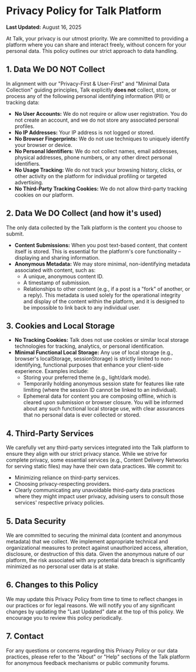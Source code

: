 # Privacy Policy for Talk Platform

**Last Updated:** August 16, 2025

At Talk, your privacy is our utmost priority. We are committed to providing a platform where you can share and interact freely, without concern for your personal data. This policy outlines our strict approach to data handling.

## 1. Data We DO NOT Collect

In alignment with our "Privacy-First & User-First" and "Minimal Data Collection" guiding principles, Talk explicitly **does not** collect, store, or process any of the following personal identifying information (PII) or tracking data:

*   **No User Accounts:** We do not require or allow user registration. You do not create an account, and we do not store any associated personal profiles.
*   **No IP Addresses:** Your IP address is not logged or stored.
*   **No Browser Fingerprints:** We do not use techniques to uniquely identify your browser or device.
*   **No Personal Identifiers:** We do not collect names, email addresses, physical addresses, phone numbers, or any other direct personal identifiers.
*   **No Usage Tracking:** We do not track your browsing history, clicks, or other activity on the platform for individual profiling or targeted advertising.
*   **No Third-Party Tracking Cookies:** We do not allow third-party tracking cookies on our platform.

## 2. Data We DO Collect (and how it's used)

The only data collected by the Talk platform is the content you choose to submit.

*   **Content Submissions:** When you post text-based content, that content itself is stored. This is essential for the platform's core functionality – displaying and sharing information.
*   **Anonymous Metadata:** We may store minimal, non-identifying metadata associated with content, such as:
    *   A unique, anonymous content ID.
    *   A timestamp of submission.
    *   Relationships to other content (e.g., if a post is a "fork" of another, or a reply).
    This metadata is used solely for the operational integrity and display of the content within the platform, and it is designed to be impossible to link back to any individual user.

## 3. Cookies and Local Storage

*   **No Tracking Cookies:** Talk does not use cookies or similar local storage technologies for tracking, analytics, or personal identification.
*   **Minimal Functional Local Storage:** Any use of local storage (e.g., browser's localStorage, sessionStorage) is strictly limited to non-identifying, functional purposes that enhance your client-side experience. Examples include:
    *   Storing your preferred theme (e.g., light/dark mode).
    *   Temporarily holding anonymous session state for features like rate limiting (where the session ID cannot be linked to an individual).
    *   Ephemeral data for content you are composing offline, which is cleared upon submission or browser closure.
    You will be informed about any such functional local storage use, with clear assurances that no personal data is ever collected or stored.

## 4. Third-Party Services

We carefully vet any third-party services integrated into the Talk platform to ensure they align with our strict privacy stance. While we strive for complete privacy, some essential services (e.g., Content Delivery Networks for serving static files) may have their own data practices. We commit to:

*   Minimizing reliance on third-party services.
*   Choosing privacy-respecting providers.
*   Clearly communicating any unavoidable third-party data practices where they might impact user privacy, advising users to consult those services' respective privacy policies.

## 5. Data Security

We are committed to securing the minimal data (content and anonymous metadata) that we collect. We implement appropriate technical and organizational measures to protect against unauthorized access, alteration, disclosure, or destruction of this data. Given the anonymous nature of our platform, the risk associated with any potential data breach is significantly minimized as no personal user data is at stake.

## 6. Changes to this Policy

We may update this Privacy Policy from time to time to reflect changes in our practices or for legal reasons. We will notify you of any significant changes by updating the "Last Updated" date at the top of this policy. We encourage you to review this policy periodically.

## 7. Contact

For any questions or concerns regarding this Privacy Policy or our data practices, please refer to the "About" or "Help" sections of the Talk platform for anonymous feedback mechanisms or public community forums.
